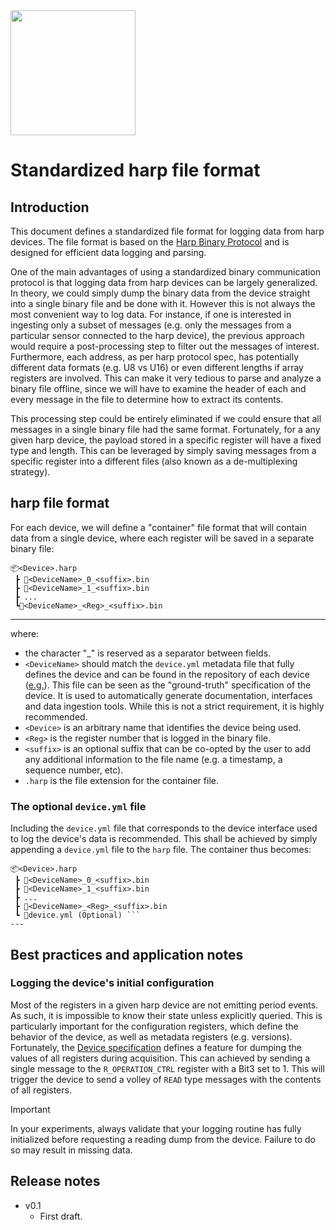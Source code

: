 <img src="./assets/HarpLogo.svg" width="200">

# Standardized harp file format

## Introduction

This document defines a standardized file format for logging data from harp devices. The file format is based on the [Harp Binary Protocol](./BinaryProtocol-8bit.md) and is designed for efficient data logging and parsing.

One of the main advantages of using a standardized binary communication protocol is that logging data from harp devices can be largely generalized. In theory, we could simply dump the binary data from the device straight into a single binary file and be done with it. However this is not always the most convenient way to log data. For instance, if one is interested in ingesting only a subset of messages (e.g. only the messages from a particular sensor connected to the harp device), the previous approach would require a post-processing step to filter out the messages of interest. Furthermore, each address, as per harp protocol spec, has potentially different data formats (e.g. U8 vs U16) or even different lengths if array registers are involved. This can make it very tedious to parse and analyze a binary file offline, since we will have to examine the header of each and every message in the file to determine how to extract its contents.

This processing step could be entirely eliminated if we could ensure that all messages in a single binary file had the same format. Fortunately, for a any given harp device, the payload stored in a specific register will have a fixed type and length. This can be leveraged by simply saving messages from a specific register into a different files (also known as a de-multiplexing strategy).

## harp file format

For each device, we will define a "container" file format that will contain data from a single device, where each register will be saved in a separate binary file:

```plaintext
📦<Device>.harp
 ┣ 📜<DeviceName>_0_<suffix>.bin
 ┣ 📜<DeviceName>_1_<suffix>.bin
 ┣ ...
 ┗📜<DeviceName>_<Reg>_<suffix>.bin
 ```
---

where:

- the character "_" is reserved as a separator between fields.
- `<DeviceName>` should match the `device.yml` metadata file that fully defines the device and can be found in the repository of each device ([e.g.](https://raw.githubusercontent.com/harp-tech/device.behavior/main/device.yml)). This file can be seen as the "ground-truth" specification of the device. It is used to automatically generate documentation, interfaces and data ingestion tools. While this is not a strict requirement, it is highly recommended.
- `<Device>` is an arbitrary name that identifies the device being used.
- `<Reg>` is the register number that is logged in the binary file.
- `<suffix>` is an optional suffix that can be co-opted by the user to add any additional information to the file name (e.g. a timestamp, a sequence number, etc).
- `.harp` is the file extension for the container file.

### The optional `device.yml` file

Including the `device.yml` file that corresponds to the device interface used to log the device's data is recommended. This shall be achieved by simply appending a `device.yml` file to the `harp` file. The container thus becomes:
```plaintext
📦<Device>.harp
 ┣ 📜<DeviceName>_0_<suffix>.bin
 ┣ 📜<DeviceName>_1_<suffix>.bin
 ┣ ...
 ┣ 📜<DeviceName>_<Reg>_<suffix>.bin
 ┗ 📜device.yml (Optional) ```
---
```

## Best practices and application notes

### Logging the device's initial configuration

Most of the registers in a given harp device are not emitting period events. As such, it is impossible to know their state unless explicitly queried. This is particularly important for the configuration registers, which define the behavior of the device, as well as metadata registers (e.g. versions). Fortunately, the [Device specification](./Device.md) defines a feature for dumping the values of all registers during acquisition. This can achieved by sending a single message to the `R_OPERATION_CTRL` register with a Bit3 set to 1. This will trigger the device to send a volley of `READ` type messages with the contents of all registers.

> [!IMPORTANT]
> In your experiments, always validate that your logging routine has fully initialized before requesting a reading dump from the device. Failure to do so may result in missing data.


## Release notes

- v0.1
    * First draft.
